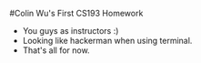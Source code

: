 #Colin Wu's First CS193 Homework

- You guys as instructors :)
- Looking like hackerman when using terminal.
- That's all for now. 
